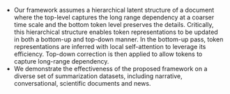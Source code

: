 - Our framework assumes a hierarchical latent structure of a document where the top-level captures the long range dependency at a coarser time scale and the bottom token level preserves the details. Critically, this hierarchical structure enables token representations to be updated in both a bottom-up and top-down manner. In the bottom-up pass, token representations are inferred with local self-attention to leverage its efficiency. Top-down correction is then applied to allow tokens to capture long-range dependency.
- We demonstrate the effectiveness of the proposed framework on a diverse set of summarization datasets, including narrative, conversational, scientific documents and news.